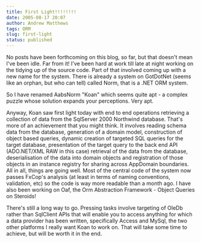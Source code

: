 ```yaml
---
title: First Light!!!!!!!!
date: 2005-08-17 20:07
author: Andrew Matthews
tags: ORM
slug: first-light
status: published
---
```


No posts have been forthcoming on this blog, so far, but that doesn't mean I've been idle. Far from it! I've been hard at work till late at night working on the tidying up of the source code. Part of that involved coming up with a new name for the system. There is already a system on GotDotNet (seems like an orphan, but who can tell) called Norm, that is a .NET ORM system.

So I have renamed AabsNorm "Koan" which seems quite apt - a complex puzzle whose solution expands your perceptions. Very apt.

Anyway, Koan saw first light today with end to end operations retrieving a collection of data from the SqlServer 2000 Northwind database. That's more of an achievement that you might think. It involves reading schema data from the database, generation of a domain model, construction of object based queries, dynamic creation of targeted SQL queries for the target database, presentation of the target query to the back end API (ADO.NET/XML RAW in this case) retrieval of the data from the database, deserialisation of the data into domain objects and registration of those objects in an instance registry for sharing across AppDomain boundaries. All in all, things are going well. Most of the central code of the system now passes FxCop's analysis (at least in terms of naming conventions, validation, etc) so the code is way more readable than a month ago. I have also been working on Oaf, the Orm Abstraction Framework - Object Queries on Steroids!

There's still a long way to go. Pressing tasks involve targeting of OleDb rather than SqlClient APIs that will enable you to access anything for which a data provider has been written, specifically Access and MySql, the two other platforms I really want Koan to work on. That will take some time to achieve, but will be worth it in the end.
